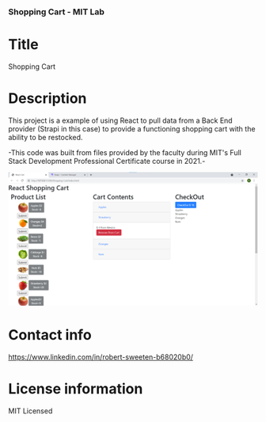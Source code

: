 ### Shopping Cart - MIT Lab

# Title

Shopping Cart

# Description

This project is a example of using React to pull data from a Back End provider (Strapi in this case) to provide a functioning shopping cart with the ability to be restocked.

-This code was built from files provided by the faculty during MIT's Full Stack Development Professional Certificate course in 2021.-

<img src="Screenshot 2021-09-08 141159.png" />

# Contact info

https://www.linkedin.com/in/robert-sweeten-b68020b0/ 

# License information

MIT Licensed
